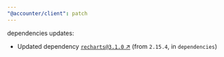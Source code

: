 ```yaml
---
"@accounter/client": patch
---
```

dependencies updates:
  - Updated dependency [`recharts@3.1.0` ↗︎](https://www.npmjs.com/package/recharts/v/3.1.0) (from `2.15.4`, in `dependencies`)
